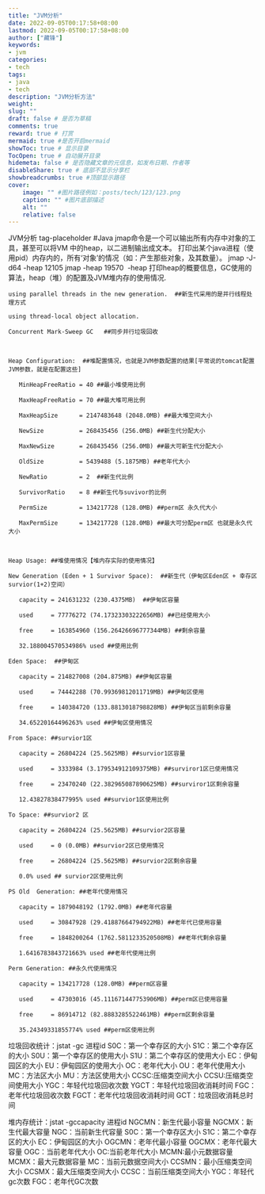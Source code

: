 ```yaml
---
title: "JVM分析"
date: 2022-09-05T00:17:58+08:00
lastmod: 2022-09-05T00:17:58+08:00
author: ["藏锋"]
keywords: 
- jvm
categories: 
- tech
tags: 
- java
- tech
description: "JVM分析方法"
weight:
slug: ""
draft: false # 是否为草稿
comments: true
reward: true # 打赏
mermaid: true #是否开启mermaid
showToc: true # 显示目录
TocOpen: true # 自动展开目录
hidemeta: false # 是否隐藏文章的元信息，如发布日期、作者等
disableShare: true # 底部不显示分享栏
showbreadcrumbs: true #顶部显示路径
cover:
    image: "" #图片路径例如：posts/tech/123/123.png
    caption: "" #图片底部描述
    alt: ""
    relative: false
---
```


JVM分析
tag-placeholder 
#Java 
jmap命令是一个可以输出所有内存中对象的工具，甚至可以将VM 中的heap，以二进制输出成文本。
	打印出某个java进程（使用pid）内存内的，所有‘对象’的情况（如：产生那些对象，及其数量）。
	jmap -J-d64 -heap 12105
	jmap -heap 19570    -heap 打印heap的概要信息，GC使用的算法，heap（堆）的配置及JVM堆内存的使用情况.
```
using parallel threads in the new generation.  ##新生代采用的是并行线程处理方式

using thread-local object allocation.   

Concurrent Mark-Sweep GC   ##同步并行垃圾回收

 

Heap Configuration:  ##堆配置情况，也就是JVM参数配置的结果[平常说的tomcat配置JVM参数，就是在配置这些]

   MinHeapFreeRatio = 40 ##最小堆使用比例

   MaxHeapFreeRatio = 70 ##最大堆可用比例

   MaxHeapSize      = 2147483648 (2048.0MB) ##最大堆空间大小

   NewSize          = 268435456 (256.0MB) ##新生代分配大小

   MaxNewSize       = 268435456 (256.0MB) ##最大可新生代分配大小

   OldSize          = 5439488 (5.1875MB) ##老年代大小

   NewRatio         = 2  ##新生代比例

   SurvivorRatio    = 8 ##新生代与suvivor的比例

   PermSize         = 134217728 (128.0MB) ##perm区 永久代大小

   MaxPermSize      = 134217728 (128.0MB) ##最大可分配perm区 也就是永久代大小

 

Heap Usage: ##堆使用情况【堆内存实际的使用情况】

New Generation (Eden + 1 Survivor Space):  ##新生代（伊甸区Eden区 + 幸存区survior(1+2)空间）

   capacity = 241631232 (230.4375MB)  ##伊甸区容量

   used     = 77776272 (74.17323303222656MB) ##已经使用大小

   free     = 163854960 (156.26426696777344MB) ##剩余容量

   32.188004570534986% used ##使用比例

Eden Space:  ##伊甸区

   capacity = 214827008 (204.875MB) ##伊甸区容量

   used     = 74442288 (70.99369812011719MB) ##伊甸区使用

   free     = 140384720 (133.8813018798828MB) ##伊甸区当前剩余容量

   34.65220164496263% used ##伊甸区使用情况

From Space: ##survior1区

   capacity = 26804224 (25.5625MB) ##survior1区容量

   used     = 3333984 (3.179534912109375MB) ##surviror1区已使用情况

   free     = 23470240 (22.382965087890625MB) ##surviror1区剩余容量

   12.43827838477995% used ##survior1区使用比例

To Space: ##survior2 区

   capacity = 26804224 (25.5625MB) ##survior2区容量

   used     = 0 (0.0MB) ##survior2区已使用情况

   free     = 26804224 (25.5625MB) ##survior2区剩余容量

   0.0% used ## survior2区使用比例

PS Old  Generation: ##老年代使用情况

   capacity = 1879048192 (1792.0MB) ##老年代容量

   used     = 30847928 (29.41887664794922MB) ##老年代已使用容量

   free     = 1848200264 (1762.5811233520508MB) ##老年代剩余容量

   1.6416783843721663% used ##老年代使用比例

Perm Generation: ##永久代使用情况

   capacity = 134217728 (128.0MB) ##perm区容量

   used     = 47303016 (45.111671447753906MB) ##perm区已使用容量

   free     = 86914712 (82.8883285522461MB) ##perm区剩余容量

   35.24349331855774% used ##perm区使用比例
```


垃圾回收统计：jstat -gc 进程id
	S0C：第一个幸存区的大小
	S1C：第二个幸存区的大小
	S0U：第一个幸存区的使用大小
	S1U：第二个幸存区的使用大小
	EC：伊甸园区的大小
	EU：伊甸园区的使用大小
	 OC：老年代大小
	OU：老年代使用大小
	MC：方法区大小
	MU：方法区使用大小
	CCSC:压缩类空间大小
	CCSU:压缩类空间使用大小
	YGC：年轻代垃圾回收次数
	YGCT：年轻代垃圾回收消耗时间
	FGC：老年代垃圾回收次数
	FGCT：老年代垃圾回收消耗时间
	GCT：垃圾回收消耗总时间

堆内存统计：jstat -gccapacity 进程id
	NGCMN：新生代最小容量
	NGCMX：新生代最大容量
	NGC：当前新生代容量
	S0C：第一个幸存区大小
	S1C：第二个幸存区的大小
	EC：伊甸园区的大小
	OGCMN：老年代最小容量
	OGCMX：老年代最大容量
	OGC：当前老年代大小
	OC:当前老年代大小
	MCMN:最小元数据容量
	MCMX：最大元数据容量
	MC：当前元数据空间大小
	CCSMN：最小压缩类空间大小
	CCSMX：最大压缩类空间大小
	CCSC：当前压缩类空间大小
	YGC：年轻代gc次数
	FGC：老年代GC次数

